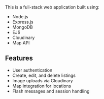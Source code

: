 This is a full-stack web application built using:

- Node.js
- Express.js
- MongoDB
- EJS
- Cloudinary
- Map API

## Features

- User authentication
- Create, edit, and delete listings
- Image uploads via Cloudinary
- Map integration for locations
- Flash messages and session handling
